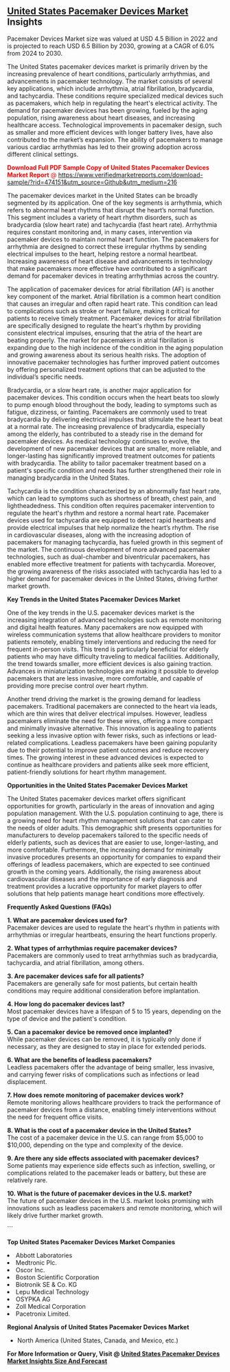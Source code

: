 <h2><a href="https://www.verifiedmarketreports.com/download-sample/?rid=474151&amp;utm_source=Github&amp;utm_medium=216" target="_blank">United States Pacemaker Devices Market</a> Insights</h2><p>Pacemaker Devices Market size was valued at USD 4.5 Billion in 2022 and is projected to reach USD 6.5 Billion by 2030, growing at a CAGR of 6.0% from 2024 to 2030.</p><p><p>The United States pacemaker devices market is primarily driven by the increasing prevalence of heart conditions, particularly arrhythmias, and advancements in pacemaker technology. The market consists of several key applications, which include arrhythmia, atrial fibrillation, bradycardia, and tachycardia. These conditions require specialized medical devices such as pacemakers, which help in regulating the heart's electrical activity. The demand for pacemaker devices has been growing, fueled by the aging population, rising awareness about heart diseases, and increasing healthcare access. Technological improvements in pacemaker design, such as smaller and more efficient devices with longer battery lives, have also contributed to the market’s expansion. The ability of pacemakers to manage various cardiac arrhythmias has led to their growing adoption across different clinical settings. <p><span class=""><span style="color: #ff0000;"><strong>Download Full PDF Sample Copy of United States Pacemaker Devices Market Report</strong> @ </span><a href="https://www.verifiedmarketreports.com/download-sample/?rid=474151&amp;utm_source=Github&amp;utm_medium=216" target="_blank">https://www.verifiedmarketreports.com/download-sample/?rid=474151&amp;utm_source=Github&amp;utm_medium=216</a></span></p></p><p>The pacemaker devices market in the United States can be broadly segmented by its application. One of the key segments is arrhythmia, which refers to abnormal heart rhythms that disrupt the heart’s normal function. This segment includes a variety of heart rhythm disorders, such as bradycardia (slow heart rate) and tachycardia (fast heart rate). Arrhythmia requires constant monitoring and, in many cases, intervention via pacemaker devices to maintain normal heart function. The pacemakers for arrhythmia are designed to correct these irregular rhythms by sending electrical impulses to the heart, helping restore a normal heartbeat. Increasing awareness of heart disease and advancements in technology that make pacemakers more effective have contributed to a significant demand for pacemaker devices in treating arrhythmias across the country.</p><p>The application of pacemaker devices for atrial fibrillation (AF) is another key component of the market. Atrial fibrillation is a common heart condition that causes an irregular and often rapid heart rate. This condition can lead to complications such as stroke or heart failure, making it critical for patients to receive timely treatment. Pacemaker devices for atrial fibrillation are specifically designed to regulate the heart's rhythm by providing consistent electrical impulses, ensuring that the atria of the heart are beating properly. The market for pacemakers in atrial fibrillation is expanding due to the high incidence of the condition in the aging population and growing awareness about its serious health risks. The adoption of innovative pacemaker technologies has further improved patient outcomes by offering personalized treatment options that can be adjusted to the individual’s specific needs.</p><p>Bradycardia, or a slow heart rate, is another major application for pacemaker devices. This condition occurs when the heart beats too slowly to pump enough blood throughout the body, leading to symptoms such as fatigue, dizziness, or fainting. Pacemakers are commonly used to treat bradycardia by delivering electrical impulses that stimulate the heart to beat at a normal rate. The increasing prevalence of bradycardia, especially among the elderly, has contributed to a steady rise in the demand for pacemaker devices. As medical technology continues to evolve, the development of new pacemaker devices that are smaller, more reliable, and longer-lasting has significantly improved treatment outcomes for patients with bradycardia. The ability to tailor pacemaker treatment based on a patient's specific condition and needs has further strengthened their role in managing bradycardia in the United States.</p><p>Tachycardia is the condition characterized by an abnormally fast heart rate, which can lead to symptoms such as shortness of breath, chest pain, and lightheadedness. This condition often requires pacemaker intervention to regulate the heart's rhythm and restore a normal heart rate. Pacemaker devices used for tachycardia are equipped to detect rapid heartbeats and provide electrical impulses that help normalize the heart’s rhythm. The rise in cardiovascular diseases, along with the increasing adoption of pacemakers for managing tachycardia, has fueled growth in this segment of the market. The continuous development of more advanced pacemaker technologies, such as dual-chamber and biventricular pacemakers, has enabled more effective treatment for patients with tachycardia. Moreover, the growing awareness of the risks associated with tachycardia has led to a higher demand for pacemaker devices in the United States, driving further market growth.</p><p><strong>Key Trends in the United States Pacemaker Devices Market</strong></p><p>One of the key trends in the U.S. pacemaker devices market is the increasing integration of advanced technologies such as remote monitoring and digital health features. Many pacemakers are now equipped with wireless communication systems that allow healthcare providers to monitor patients remotely, enabling timely interventions and reducing the need for frequent in-person visits. This trend is particularly beneficial for elderly patients who may have difficulty traveling to medical facilities. Additionally, the trend towards smaller, more efficient devices is also gaining traction. Advances in miniaturization technologies are making it possible to develop pacemakers that are less invasive, more comfortable, and capable of providing more precise control over heart rhythm.</p><p>Another trend driving the market is the growing demand for leadless pacemakers. Traditional pacemakers are connected to the heart via leads, which are thin wires that deliver electrical impulses. However, leadless pacemakers eliminate the need for these wires, offering a more compact and minimally invasive alternative. This innovation is appealing to patients seeking a less invasive option with fewer risks, such as infections or lead-related complications. Leadless pacemakers have been gaining popularity due to their potential to improve patient outcomes and reduce recovery times. The growing interest in these advanced devices is expected to continue as healthcare providers and patients alike seek more efficient, patient-friendly solutions for heart rhythm management.</p><p><strong>Opportunities in the United States Pacemaker Devices Market</strong></p><p>The United States pacemaker devices market offers significant opportunities for growth, particularly in the areas of innovation and aging population management. With the U.S. population continuing to age, there is a growing need for heart rhythm management solutions that can cater to the needs of older adults. This demographic shift presents opportunities for manufacturers to develop pacemakers tailored to the specific needs of elderly patients, such as devices that are easier to use, longer-lasting, and more comfortable. Furthermore, the increasing demand for minimally invasive procedures presents an opportunity for companies to expand their offerings of leadless pacemakers, which are expected to see continued growth in the coming years. Additionally, the rising awareness about cardiovascular diseases and the importance of early diagnosis and treatment provides a lucrative opportunity for market players to offer solutions that help patients manage heart conditions more effectively.</p><p><strong>Frequently Asked Questions (FAQs)</strong></p><p><strong>1. What are pacemaker devices used for?</strong><br>Pacemaker devices are used to regulate the heart's rhythm in patients with arrhythmias or irregular heartbeats, ensuring the heart functions properly.</p><p><strong>2. What types of arrhythmias require pacemaker devices?</strong><br>Pacemakers are commonly used to treat arrhythmias such as bradycardia, tachycardia, and atrial fibrillation, among others.</p><p><strong>3. Are pacemaker devices safe for all patients?</strong><br>Pacemakers are generally safe for most patients, but certain health conditions may require additional consideration before implantation.</p><p><strong>4. How long do pacemaker devices last?</strong><br>Most pacemaker devices have a lifespan of 5 to 15 years, depending on the type of device and the patient's condition.</p><p><strong>5. Can a pacemaker device be removed once implanted?</strong><br>While pacemaker devices can be removed, it is typically only done if necessary, as they are designed to stay in place for extended periods.</p><p><strong>6. What are the benefits of leadless pacemakers?</strong><br>Leadless pacemakers offer the advantage of being smaller, less invasive, and carrying fewer risks of complications such as infections or lead displacement.</p><p><strong>7. How does remote monitoring of pacemaker devices work?</strong><br>Remote monitoring allows healthcare providers to track the performance of pacemaker devices from a distance, enabling timely interventions without the need for frequent office visits.</p><p><strong>8. What is the cost of a pacemaker device in the United States?</strong><br>The cost of a pacemaker device in the U.S. can range from $5,000 to $10,000, depending on the type and complexity of the device.</p><p><strong>9. Are there any side effects associated with pacemaker devices?</strong><br>Some patients may experience side effects such as infection, swelling, or complications related to the pacemaker leads or battery, but these are relatively rare.</p><p><strong>10. What is the future of pacemaker devices in the U.S. market?</strong><br>The future of pacemaker devices in the U.S. market looks promising with innovations such as leadless pacemakers and remote monitoring, which will likely drive further market growth.</p>```</p><p><strong>Top United States Pacemaker Devices Market Companies</strong></p><div data-test-id=""><p><li>Abbott Laboratories</li><li> Medtronic Plc.</li><li> Oscor Inc.</li><li> Boston Scientific Corporation</li><li> Biotronik SE & Co. KG</li><li> Lepu Medical Technology</li><li> OSYPKA AG</li><li> Zoll Medical Corporation</li><li> Pacetronix Limited.</li></p><div><strong>Regional Analysis of&nbsp;United States Pacemaker Devices Market</strong></div><ul><li dir="ltr"><p dir="ltr">North America&nbsp;(United States, Canada, and Mexico, etc.)</p></li></ul><p><strong>For More Information or Query, Visit @&nbsp;</strong><strong><a href="https://www.verifiedmarketreports.com/product/pacemaker-devices-market-size-and-forecast/?utm_source=Github&amp;utm_medium=216" target="_blank">United States Pacemaker Devices Market Insights Size And Forecast</a></strong></p></div>
